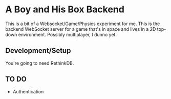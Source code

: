 # A Boy and His Box Backend

This is a bit of a Websocket/Game/Physics experiment for me. This is the
backend WebSocket server for a game that's in space and lives in a 2D top-down
environment. Possibly multiplayer, I dunno yet.

## Development/Setup
You're going to need RethinkDB.

## TO DO
- Authentication
